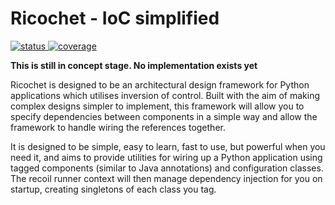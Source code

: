 # Ricochet - IoC simplified

[
    ![status](https://gitlab.com/flitt3r/ricochet/badges/master/pipeline.svg)
    ![coverage](https://gitlab.com/flitt3r/ricochet/badges/master/coverage.svg)
](https://gitlab.com/flitt3r/ricochet/pipelines)

**This is still in concept stage. No implementation exists yet**

Ricochet is designed to be an architectural design framework for Python applications which utilises inversion of 
control. Built with the aim of making complex designs simpler to implement, this framework will allow you to specify 
dependencies between components in a simple way and allow the framework to handle wiring the references together.  

It is designed to be simple, easy to learn, fast to use, but powerful when you need it, and aims to provide utilities
for wiring up a Python application using tagged components (similar to Java annotations) and configuration classes.
The recoil runner context will then manage dependency injection for you on startup, creating singletons of each
class you tag.


